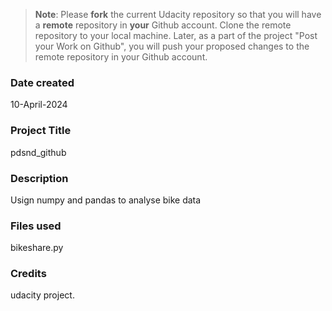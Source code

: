 >**Note**: Please **fork** the current Udacity repository so that you will have a **remote** repository in **your** Github account. Clone the remote repository to your local machine. Later, as a part of the project "Post your Work on Github", you will push your proposed changes to the remote repository in your Github account.

### Date created
10-April-2024

### Project Title
pdsnd_github

### Description
Usign  numpy and pandas to analyse bike data

### Files used
bikeshare.py

### Credits
udacity project.

